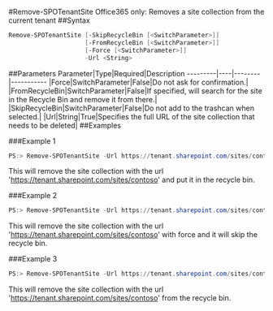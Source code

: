 #Remove-SPOTenantSite
Office365 only: Removes a site collection from the current tenant
##Syntax
```powershell
Remove-SPOTenantSite [-SkipRecycleBin [<SwitchParameter>]]
                     [-FromRecycleBin [<SwitchParameter>]]
                     [-Force [<SwitchParameter>]]
                     -Url <String>
```


##Parameters
Parameter|Type|Required|Description
---------|----|--------|-----------
|Force|SwitchParameter|False|Do not ask for confirmation.|
|FromRecycleBin|SwitchParameter|False|If specified, will search for the site in the Recycle Bin and remove it from there.|
|SkipRecycleBin|SwitchParameter|False|Do not add to the trashcan when selected.|
|Url|String|True|Specifies the full URL of the site collection that needs to be deleted|
##Examples

###Example 1
```powershell
PS:> Remove-SPOTenantSite -Url https://tenant.sharepoint.com/sites/contoso
```
This will remove the site collection with the url 'https://tenant.sharepoint.com/sites/contoso'  and put it in the recycle bin.

###Example 2
```powershell
PS:> Remove-SPOTenantSite -Url https://tenant.sharepoint.com/sites/contoso -Force -SkipRecycleBin
```
This will remove the site collection with the url 'https://tenant.sharepoint.com/sites/contoso' with force and it will skip the recycle bin.

###Example 3
```powershell
PS:> Remove-SPOTenantSite -Url https://tenant.sharepoint.com/sites/contoso -FromRecycleBin
```
This will remove the site collection with the url 'https://tenant.sharepoint.com/sites/contoso' from the recycle bin.
